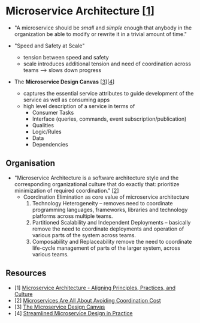 # Microservice Architecture [[1](#1)]

* "A microservice should be _small_ and _simple_ enough that anybody in the organization be able to modify or rewrite it in a trivial amount of time."

* "Speed and Safety at Scale"
  - tension between speed and safety
  - scale introduces additional tension and need of coordination across teams --> slows down progress

* The **Microservice Design Canvas** [[3](#3)][[4](#4)]
  - captures the essential service attributes to guide development of the service as well as consuming apps
  - high level description of a service in terms of 
    + Consumer Tasks
    + Interface (queries, commands, event subscription/publication)
    + Qualities
    + Logic/Rules
    + Data
    + Dependencies

## Organisation

* "Microservice Architecture is a software architecture style and the corresponding organizational culture that do exactly that: prioritize minimization of required coordination." [[2](#2)]
  - Coordination Elimination as core value of microservice architecture  
    1. Technology Heterogeneity – removes need to coordinate programming languages, frameworks, libraries and technology platforms across multiple teams.
    2. Partitioned Scalability and Independent Deployments – basically remove the need to coordinate deployments and operation of various parts of the system across teams.
    3. Composability and Replaceability remove the need to coordinate life-cycle management of parts of the larger system, across various teams.

## Resources

* <a name="1">[1] [Microservice Architecture - Aligning Principles, Practices, and Culture](http://shop.oreilly.com/product/0636920050308.do)
* <a name="2">[2] [Microservices Are All About Avoiding Coordination Cost](http://www.freshblurbs.com/blog/2016/09/27/microservices-coordination-removal.html)
* <a name="3">[3] [The Microservice Design Canvas](http://www.apiacademy.co/the-microservice-design-canvas/)
* <a name="3">[4] [Streamlined Microservice Design in Practice](https://dzone.com/articles/streamlined-microservice-design-in-practice)
